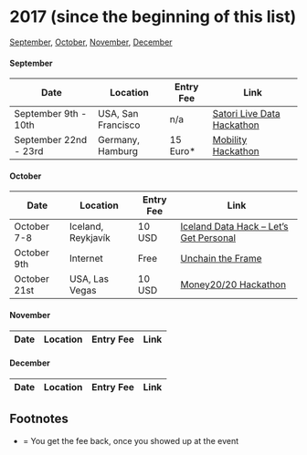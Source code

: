 # 2017 (since the beginning of this list)
[September](#september), [October](#october), [November](#november), [December](#december)

#### September
Date | Location | Entry Fee | Link
---- | -------- | --------- | ----
September 9th - 10th | USA, San Francisco | n/a | [Satori Live Data Hackathon](http://livedatahack.com/)
September 22nd - 23rd | Germany, Hamburg | 15 Euro* | [Mobility Hackathon](http://mobility-hackathon.de/)

#### October
Date | Location | Entry Fee | Link
---- | -------- | --------- | ----
October 7-8 | Iceland, Reykjavík | 10 USD | [Iceland Data Hack – Let’s Get Personal](https://www.digi.me/datahackiceland)
October 9th | Internet | Free | [Unchain the Frame](http://unchaintheframe.com/)
October 21st | USA, Las Vegas | 10 USD | [Money20/20 Hackathon](https://www.eventbrite.com/e/money2020-hackathon-tickets-36736623229)

#### November
Date | Location | Entry Fee | Link
---- | -------- | --------- | ----

#### December
Date | Location | Entry Fee | Link
---- | -------- | --------- | ----

## Footnotes
* = You get the fee back, once you showed up at the event
